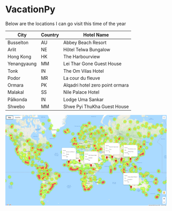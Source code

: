 # VacationPy
Below are the locations I can go visit this time of the year

|City	      |Country|	Hotel Name                     |
|-----------|-------|--------------------------------|
Busselton	  |   AU	|Abbey Beach Resort              |
Arlit	      |   NE	|Hôtel Telwa Bungalow            |
Hong Kong	  |   HK	|The Harbourview                 |
Yenangyaung |	  MM	|Lei Thar Gone Guest House       |
Tonk	      |  IN		|The Om Vilas Hotel              |
Podor	      |  MR		|La cour du fleuve               |
Ormara	    |  PK		|Alqadri hotel zero point ormara |
Malakal	    |  SS		|Nile Palace Hotel               |
Pālkonda	  |  IN		|Lodge Uma Sankar                |
Shwebo	    |  MM	  |Shwe Pyi ThuKha Guest House     |

![hotel_maps](Images/hotels.PNG)
